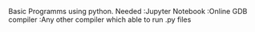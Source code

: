 Basic Programms using python.
Needed
:Jupyter Notebook
:Online GDB compiler
:Any other compiler which able to run .py files
